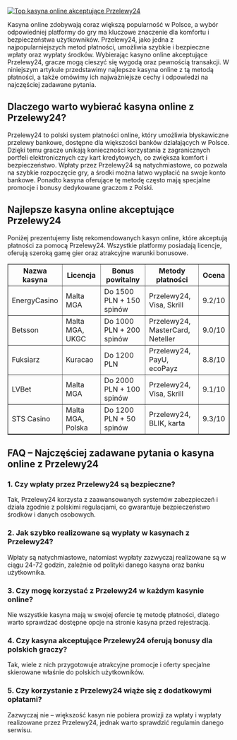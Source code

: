 [![Top kasyna online akceptujące Przelewy24](https://123-caf.pages.dev/gitsignup.png)](https://vrmoo.ru/Bt82HjjY)

<div>     <p>Kasyna online zdobywają coraz większą popularność w Polsce, a wybór odpowiedniej platformy do gry ma kluczowe znaczenie dla komfortu i bezpieczeństwa użytkowników. Przelewy24, jako jedna z najpopularniejszych metod płatności, umożliwia szybkie i bezpieczne wpłaty oraz wypłaty środków. Wybierając kasyno online akceptujące Przelewy24, gracze mogą cieszyć się wygodą oraz pewnością transakcji. W niniejszym artykule przedstawimy najlepsze kasyna online z tą metodą płatności, a także omówimy ich najważniejsze cechy i odpowiedzi na najczęściej zadawane pytania.</p>        <h2>Dlaczego warto wybierać kasyna online z Przelewy24?</h2>     <p>Przelewy24 to polski system płatności online, który umożliwia błyskawiczne przelewy bankowe, dostępne dla większości banków działających w Polsce. Dzięki temu gracze unikają konieczności korzystania z zagranicznych portfeli elektronicznych czy kart kredytowych, co zwiększa komfort i bezpieczeństwo. Wpłaty przez Przelewy24 są natychmiastowe, co pozwala na szybkie rozpoczęcie gry, a środki można łatwo wypłacić na swoje konto bankowe. Ponadto kasyna oferujące tę metodę często mają specjalne promocje i bonusy dedykowane graczom z Polski.</p>        <h2>Najlepsze kasyna online akceptujące Przelewy24</h2>     <p>Poniżej prezentujemy listę rekomendowanych kasyn online, które akceptują płatności za pomocą Przelewy24. Wszystkie platformy posiadają licencje, oferują szeroką gamę gier oraz atrakcyjne warunki bonusowe.</p>        <table border="1" cellpadding="8" cellspacing="0" style="border-collapse: collapse; width: 100%;">       <thead>         <tr>           <th>Nazwa kasyna</th>           <th>Licencja</th>           <th>Bonus powitalny</th>           <th>Metody płatności</th>           <th>Ocena</th>         </tr>       </thead>       <tbody>         <tr>           <td>EnergyCasino</td>           <td>Malta MGA</td>           <td>Do 1500 PLN + 150 spinów</td>           <td>Przelewy24, Visa, Skrill</td>           <td>9.2/10</td>         </tr>         <tr>           <td>Betsson</td>           <td>Malta MGA, UKGC</td>           <td>Do 1000 PLN + 200 spinów</td>           <td>Przelewy24, MasterCard, Neteller</td>           <td>9.0/10</td>         </tr>         <tr>           <td>Fuksiarz</td>           <td>Kuracao</td>           <td>Do 1200 PLN</td>           <td>Przelewy24, PayU, ecoPayz</td>           <td>8.8/10</td>         </tr>         <tr>           <td>LVBet</td>           <td>Malta MGA</td>           <td>Do 2000 PLN + 100 spinów</td>           <td>Przelewy24, Visa, Skrill</td>           <td>9.1/10</td>         </tr>         <tr>           <td>STS Casino</td>           <td>Malta MGA, Polska</td>           <td>Do 1200 PLN + 50 spinów</td>           <td>Przelewy24, BLIK, karta</td>           <td>9.3/10</td>         </tr>       </tbody>     </table>        <h2>FAQ – Najczęściej zadawane pytania o kasyna online z Przelewy24</h2>     <h3>1. Czy wpłaty przez Przelewy24 są bezpieczne?</h3>     <p>Tak, Przelewy24 korzysta z zaawansowanych systemów zabezpieczeń i działa zgodnie z polskimi regulacjami, co gwarantuje bezpieczeństwo środków i danych osobowych.</p>        <h3>2. Jak szybko realizowane są wypłaty w kasynach z Przelewy24?</h3>     <p>Wpłaty są natychmiastowe, natomiast wypłaty zazwyczaj realizowane są w ciągu 24-72 godzin, zależnie od polityki danego kasyna oraz banku użytkownika.</p>        <h3>3. Czy mogę korzystać z Przelewy24 w każdym kasynie online?</h3>     <p>Nie wszystkie kasyna mają w swojej ofercie tę metodę płatności, dlatego warto sprawdzać dostępne opcje na stronie kasyna przed rejestracją.</p>        <h3>4. Czy kasyna akceptujące Przelewy24 oferują bonusy dla polskich graczy?</h3>     <p>Tak, wiele z nich przygotowuje atrakcyjne promocje i oferty specjalne skierowane właśnie do polskich użytkowników.</p>        <h3>5. Czy korzystanie z Przelewy24 wiąże się z dodatkowymi opłatami?</h3>     <p>Zazwyczaj nie – większość kasyn nie pobiera prowizji za wpłaty i wypłaty realizowane przez Przelewy24, jednak warto sprawdzić regulamin danego serwisu.</p>   </div>